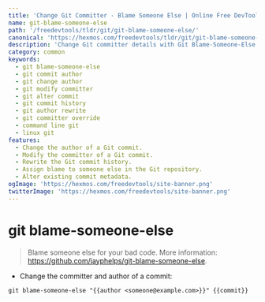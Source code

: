 ```yaml
---
title: 'Change Git Committer - Blame Someone Else | Online Free DevTools by Hexmos'
name: git-blame-someone-else
path: '/freedevtools/tldr/git/git-blame-someone-else/'
canonical: 'https://hexmos.com/freedevtools/tldr/git/git-blame-someone-else/'
description: 'Change Git committer details with Git Blame-Someone-Else. Modify author and committer information in your Git history. Free online tool, no registration required.'
category: common
keywords:
  - git blame-someone-else
  - git commit author
  - git change author
  - git modify committer
  - git alter commit
  - git commit history
  - git author rewrite
  - git committer override
  - command line git
  - linux git
features:
  - Change the author of a Git commit.
  - Modify the committer of a Git commit.
  - Rewrite the Git commit history.
  - Assign blame to someone else in the Git repository.
  - Alter existing commit metadata.
ogImage: 'https://hexmos.com/freedevtools/site-banner.png'
twitterImage: 'https://hexmos.com/freedevtools/site-banner.png'
---
```


# git blame-someone-else

> Blame someone else for your bad code.
> More information: <https://github.com/jayphelps/git-blame-someone-else>.

- Change the committer and author of a commit:

`git blame-someone-else "{{author <someone@example.com>}}" {{commit}}`
